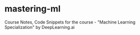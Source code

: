 # mastering-ml
Course Notes, Code Snippets for the course - "Machine Learning Specialization" by DeepLearning.ai
